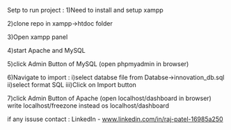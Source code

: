 Setp to run project :
1)Need to install and setup xampp 

2)clone repo in xampp->htdoc folder

3)Open xampp panel

4)start Apache and MySQL

5)click Admin Button of MySQL (open phpmyadmin in browser)

6)Navigate to import :
	i)select databse file from Databse->innovation_db.sql
	ii)select format SQL
	iii)Click on Import button

7)click Admin Button of Apache (open localhost/dashboard in browser)
	write localhost/freezone instead os localhost/dashboard

 
if any issuse contact :
LinkedIn - www.linkedin.com/in/raj-patel-16985a250

